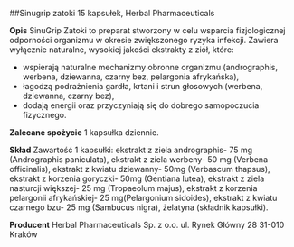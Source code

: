 ##Sinugrip zatoki 15 kapsułek, Herbal Pharmaceuticals

**Opis** SinuGrip Zatoki to preparat stworzony w celu wsparcia fizjologicznej odporności organizmu w okresie zwiększonego ryzyka infekcji. Zawiera wyłącznie naturalne, wysokiej jakości ekstrakty z ziół, które:
- wspierają naturalne mechanizmy obronne organizmu (andrographis, werbena, dziewanna, czarny bez, pelargonia afrykańska),
- łagodzą podrażnienia gardła, krtani i strun głosowych (werbena, dziewanna, czarny bez), 
- dodają energii oraz przyczyniają się do dobrego samopoczucia fizycznego.

**Zalecane spożycie** 1 kapsułka dziennie.

**Skład** Zawartość 1 kapsułki: ekstrakt z ziela andrographis- 75 mg (Andrographis paniculata), ekstrakt z ziela werbeny- 50 mg (Verbena officinalis), ekstrakt z kwiatu dziewanny- 50mg (Verbascum thapsus), ekstrakt z korzenia goryczki- 50mg (Gentiana lutea), ekstrakt z ziela nasturcji większej- 25 mg (Tropaeolum majus), ekstrakt z korzenia pelargonii afrykańskiej- 25 mg(Pelargonium sidoides), ekstrakt z kwiatu czarnego bzu- 25 mg (Sambucus nigra), żelatyna (składnik kapsułki).

**Producent** Herbal Pharmaceuticals Sp. z o.o.
ul. Rynek Główny 28 31-010 Kraków

